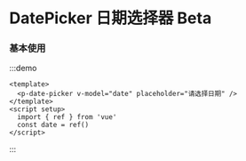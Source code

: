 # DatePicker 日期选择器 <p-tag type="warning" size='lg'>Beta</p-tag>

### 基本使用

:::demo

```vue
<template>
  <p-date-picker v-model="date" placeholder="请选择日期" />
</template>
<script setup>
  import { ref } from 'vue'
  const date = ref()
</script>
```

:::
